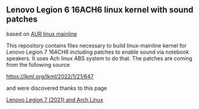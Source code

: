 ## Lenovo Legion 6 16ACH6 linux kernel with sound patches


based on [AUR linux mainline](https://aur.archlinux.org/packages/linux-mainline)

This repository contains files necessary to build linux-mainline kernel for Lenovo Legion 7 16ACH6 including patches to enable sound via notebook speakers. It uses Ach linux ABS system to do that.
The patches are coming from the following source 

https://lkml.org/lkml/2022/1/21/647

and were discovered thanks to this page 

[Lenovo Legion 7 (2021) and Arch Linux](https://blog.karaolidis.com/lenovo-legion-7/)
